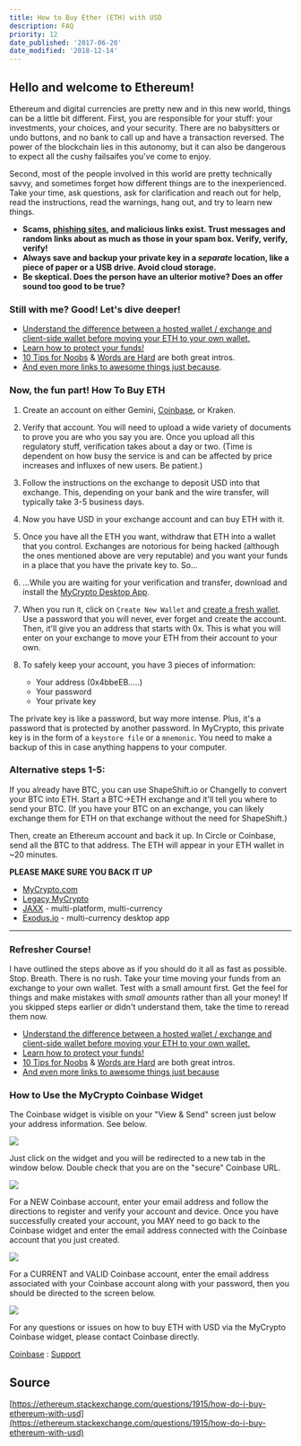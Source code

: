 ```yaml
---
title: How to Buy Ether (ETH) with USD
description: FAQ
priority: 12
date_published: '2017-06-20'
date_modified: '2018-12-14'
---
```


## Hello and welcome to Ethereum!

Ethereum and digital currencies are pretty new and in this new world, things can be a little bit different. First, you are responsible for your stuff: your investments, your choices, and your security. There are no babysitters or undo buttons, and no bank to call up and have a transaction reversed. The power of the blockchain lies in this autonomy, but it can also be dangerous to expect all the cushy failsaifes you've come to enjoy.

Second, most of the people involved in this world are pretty technically savvy, and sometimes forget how different things are to the inexperienced. Take your time, ask questions, ask for clarification and reach out for help, read the instructions, read the warnings, hang out, and try to learn new things.

* **Scams, [phishing sites](https://www.google.com/safebrowsing/static/faq.html#q1), and malicious links exist. Trust messages and random links about as much as those in your spam box. Verify, verify, verify!**
* **Always save and backup your private key in a *separate* location, like a piece of paper or a USB drive. Avoid cloud storage.**
* **Be skeptical. Does the person have an ulterior motive? Does an offer sound too good to be true?**

### Still with me? Good! Let's dive deeper!

* [Understand the difference between a hosted wallet / exchange and client-side wallet before moving your ETH to your own wallet.](https://support.mycrypto.com/getting-started/whats-the-difference-between-an-exchange-and-mycrypto.html)
* [Learn how to protect your funds!](https://support.mycrypto.com/getting-started/protecting-yourself-and-your-funds.html)
* [10 Tips for Noobs](https://support.mycrypto.com/getting-started/getting-back-to-basics-tips-for-newbies.html) & [Words are Hard](https://support.mycrypto.com/getting-started/ethereum-glossary.html) are both great intros.
* [And even more links to awesome things just because](https://support.mycrypto.com/diving-deeper/).

### Now, the fun part! How To Buy ETH

1. Create an account on either Gemini, [Coinbase](https://buy.coinbase.com/widget?code=60c05061-3a76-57be-b1cd-a7afa97bcb8c&address=0xed72f30c82162f0e95796834daca3f95e06f1baa&crypto_currency=ETH&currency=USD), or Kraken.

2. Verify that account. You will need to upload a wide variety of documents to prove you are who you say you are. Once you upload all this regulatory stuff, verification takes about a day or two. (Time is dependent on how busy the service is and can be affected by price increases and influxes of new users. Be patient.)

3. Follow the instructions on the exchange to deposit USD into that exchange. This, depending on your bank and the wire transfer, will typically take 3-5 business days.

4. Now you have USD in your exchange account and can buy ETH with it.

5. Once you have all the ETH you want, withdraw that ETH into a wallet that you control. Exchanges are notorious for being hacked (although the ones mentioned above are very reputable) and you want your funds in a place that you have the private key to. So...

6. ...While you are waiting for your verification and transfer, download and install the [MyCrypto Desktop App](https://download.mycrypto.com/).

7. When you run it, click on `Create New Wallet` and [create a fresh wallet](https://support.mycrypto.com/getting-started/creating-a-new-wallet-on-mycrypto.html). Use a password that you will never, ever forget and create the account. Then, it'll give you an address that starts with 0x. This is what you will enter on your exchange to move your ETH from their account to your own.

8. To safely keep your account, you have 3 pieces of information:
   * Your address (0x4bbeEB.....)
   * Your password
   * Your private key

The private key is like a password, but way more intense. Plus, it's a password that is protected by another password. In MyCrypto, this private key is in the form of a `keystore file` or a `mnemonic`. You need to make a backup of this in case anything happens to your computer.

### Alternative steps 1-5:

If you already have BTC, you can use ShapeShift.io or Changelly to convert your BTC into ETH. Start a BTC->ETH exchange and it'll tell you where to send your BTC. (If you have your BTC on an exchange, you can likely exchange them for ETH on that exchange without the need for ShapeShift.)

Then, create an Ethereum account and back it up. In Circle or Coinbase, send all the BTC to that address. The ETH will appear in your ETH wallet in ~20 minutes.

**PLEASE MAKE SURE YOU BACK IT UP**

* [MyCrypto.com](https://mycrypto.com/)
* [Legacy MyCrypto](https://legacy.mycrypto.com)
* [JAXX](https://jaxx.io/) - multi-platform, multi-currency
* [Exodus.io](https://www.exodus.io/) - multi-currency desktop app

---

### Refresher Course!

I have outlined the steps above as if you should do it all as fast as possible. Stop. Breath. There is no rush. Take your time moving your funds from an exchange to your own wallet. Test with a small amount first. Get the feel for things and make mistakes with *small amounts* rather than all your money! If you skipped steps earlier or didn't understand them, take the time to reread them now.

* [Understand the difference between a hosted wallet / exchange and client-side wallet before moving your ETH to your own wallet.](https://support.mycrypto.com/getting-started/whats-the-difference-between-an-exchange-and-mycrypto.html)
* [Learn how to protect your funds!](https://support.mycrypto.com/getting-started/protecting-yourself-and-your-funds.html)
* [10 Tips for Noobs](https://support.mycrypto.com/getting-started/getting-back-to-basics-tips-for-newbies.html) & [Words are Hard](https://support.mycrypto.com/getting-started/ethereum-glossary.html) are both great intros.
* [And even more links to awesome things just because](https://support.mycrypto.com/diving-deeper/)

### How to Use the MyCrypto Coinbase Widget

The Coinbase widget is visible on your "View & Send" screen just below your address information. See below.

![](https://i.imgur.com/k0moemj.png)

Just click on the widget and you will be redirected to a new tab in the window below. Double check that you are on the "secure" Coinbase URL.

![](https://i.imgur.com/YfdgA1b.png)

For a NEW Coinbase account, enter your email address and follow the directions to register and verify your account and device. Once you have successfully created your account, you MAY need to go back to the Coinbase widget and enter the email address connected with the Coinbase account that you just created. 

![](https://i.imgur.com/qIswrmN.png)

For a CURRENT and VALID Coinbase account, enter the email address associated with your Coinbase account along with your password, then you should be directed to the screen below.

![](https://i.imgur.com/VBKBlq3.png)

For any questions or issues on how to buy ETH with USD via the MyCrypto Coinbase widget, please contact Coinbase directly.

[Coinbase](https://www.coinbase.com/) : [Support](https://support.coinbase.com/)

## Source

[https://ethereum.stackexchange.com/questions/1915/how-do-i-buy-ethereum-with-usd](https://ethereum.stackexchange.com/questions/1915/how-do-i-buy-ethereum-with-usd)
